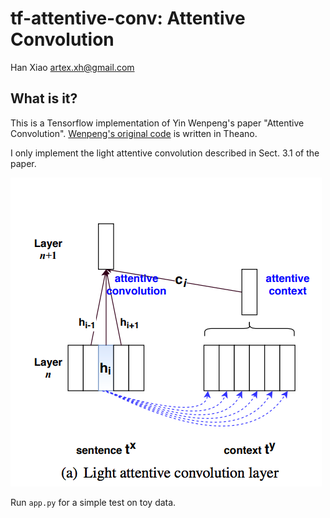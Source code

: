 # tf-attentive-conv: Attentive Convolution

Han Xiao <artex.xh@gmail.com>

## What is it?
This is a Tensorflow implementation of Yin Wenpeng's paper "Attentive Convolution". [Wenpeng's original code](https://github.com/yinwenpeng/Attentive_Convolution) is written in Theano. 

I only implement the light attentive convolution described in Sect. 3.1 of the paper.

![](.github/e4ff1f17.png)


Run `app.py` for a simple test on toy data.
